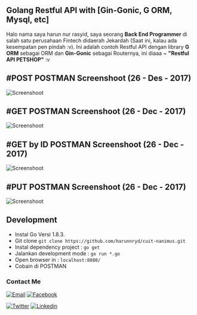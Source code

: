 ## Golang Restful API with [Gin-Gonic, G ORM, Mysql, etc]

Halo nama saya harun nur rasyid, saya seorang **Back End Programmer** di salah satu perusahaan Fintech didaerah Jekardah (Saat ini, kalau ada kesempatan pen pindah :v). Ini adalah contoh Restful API dengan library **G ORM** sebagai ORM dan **Gin-Gonic** sebagai Routernya, ini diaaa ~ **"Restful API PETSHOP"** :v

## #POST POSTMAN Screenshoot (26 - Des - 2017)
![Screenshoot](https://i.imgur.com/jwpoZw9.png)
## #GET POSTMAN Screenshoot (26 - Dec - 2017)
![Screenshoot](https://i.imgur.com/aKo8Inr.png)
## #GET by ID POSTMAN Screenshoot (26 - Dec - 2017)
![Screenshoot](https://i.imgur.com/Xqp5Kvl.png)
## #PUT POSTMAN Screenshoot (26 - Dec - 2017)
![Screenshoot](https://i.imgur.com/zDiF3sJ.png)

## Development
+ Instal Go Versi 1.8.3.
+ Git clone `git clone https://github.com/harunnryd/cuit-nanimus.git`
+ Instal dependency project : `go get`
+ Jalankan development mode : `go run *.go`
+ Open browser in : `localhost:8080/`
+ Cobain di POSTMAN

### Contact Me

[![Email](https://img.shields.io/badge/harunwols-gmail-brightgreen.svg)](mailto:harunwols@gmail.com)
[![Facebook](https://img.shields.io/badge/harun__dillah-facebook-red.svg)](https://facebook.com/harun_dillah)

[![Twitter](https://img.shields.io/badge/harunnryd-twitter-blue.svg)](https://twitter.com/harunnryd)
[![Linkedin](https://img.shields.io/badge/harunnryd-linkedin-ff69b4.svg)](www.linkedin.com/in/harun-nur-rasyid-987683150)
